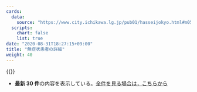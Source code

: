 ```yaml
---
cards:
  data:
    source: "https://www.city.ichikawa.lg.jp/pub01/hasseijokyo.html#m05"
  scripts:
    chart: false
    list: true
date: "2020-08-31T18:27:15+09:00"
title: "無症状患者の詳細"
weight: 40
---
```


{{<table src="details_of_patients_without_symptoms" len="30">}}

- **最新 30 件**の内容を表示している。[全件を見る場合は，こちらから](./cards/details-of-patients-without-symptoms)
